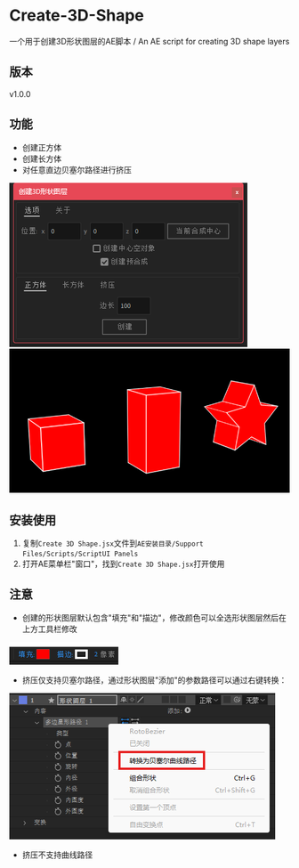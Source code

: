 # Create-3D-Shape
一个用于创建3D形状图层的AE脚本 / An AE script for creating 3D shape layers

## 版本
v1.0.0

## 功能

- 创建正方体
- 创建长方体
- 对任意直边贝塞尔路径进行挤压

![](pic/1.png)
![](pic/2.png)

## 安装使用

1. 复制`Create 3D Shape.jsx`文件到`AE安装目录/Support Files/Scripts/ScriptUI Panels`
2. 打开AE菜单栏"窗口"，找到`Create 3D Shape.jsx`打开使用

## 注意

- 创建的形状图层默认包含"填充"和"描边"，修改颜色可以全选形状图层然后在上方工具栏修改

![](pic/3.png)

- 挤压仅支持贝塞尔路径，通过形状图层"添加"的参数路径可以通过右键转换：

![](pic/4.png)

- 挤压不支持曲线路径